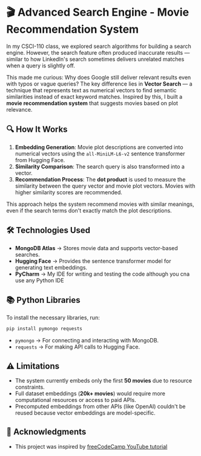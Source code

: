 # 🎬 Advanced Search Engine - Movie Recommendation System

In my CSCI-110 class, we explored search algorithms for building a search engine. However, the search feature often produced inaccurate results — similar to how LinkedIn's search sometimes delivers unrelated matches when a query is slightly off.

This made me curious: Why does Google still deliver relevant results even with typos or vague queries? The key difference lies in **Vector Search** — a technique that represents text as numerical vectors to find semantic similarities instead of exact keyword matches. Inspired by this, I built a **movie recommendation system** that suggests movies based on plot relevance.

## 🔍 How It Works  
1. **Embedding Generation**: Movie plot descriptions are converted into numerical vectors using the `all-MiniLM-L6-v2` sentence transformer from Hugging Face.  
2. **Similarity Comparison**: The search query is also transformed into a vector.  
3. **Recommendation Process**: The **dot product** is used to measure the similarity between the query vector and movie plot vectors. Movies with higher similarity scores are recommended.  

This approach helps the system recommend movies with similar meanings, even if the search terms don't exactly match the plot descriptions.

## 🛠️ Technologies Used  
- **MongoDB Atlas** → Stores movie data and supports vector-based searches.  
- **Hugging Face** → Provides the sentence transformer model for generating text embeddings.  
- **PyCharm** → My IDE for writing and testing the code although you cna use any Python IDE  

## 📚 Python Libraries  
To install the necessary libraries, run:  

```sh
pip install pymongo requests
```
 
- `pymongo` → For connecting and interacting with MongoDB.  
- `requests` → For making API calls to Hugging Face.  

## ⚠️ Limitations  
- The system currently embeds only the first **50 movies** due to resource constraints.  
- Full dataset embeddings (**20k+ movies**) would require more computational resources or access to paid APIs.  
- Precomputed embeddings from other APIs (like OpenAI) couldn't be reused because vector embeddings are model-specific.  

## 🙏 Acknowledgments 
- This project was inspired by [freeCodeCamp YouTube tutorial](https://youtu.be/JEBDfGqrAUA?si=jeDYGXICExUsDtQf)  

